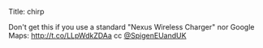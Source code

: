 Title: chirp

Don't get this if you use a standard "Nexus Wireless Charger" nor Google Maps: <a href="http://t.co/LLpWdkZDAa">http://t.co/LLpWdkZDAa</a> cc <a href="http://twitter.com/SpigenEUandUK">@SpigenEUandUK</a>
